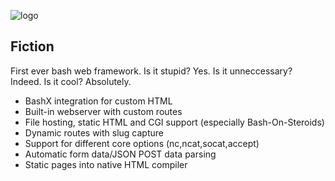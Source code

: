 ![logo](https://repo.tirito.de/assets/images/fiction_banner.png)

## Fiction

First ever bash web framework. Is it stupid? Yes. Is it unneccessary? Indeed. Is it cool? Absolutely.

- BashX integration for custom HTML
- Built-in webserver with custom routes
- File hosting, static HTML and CGI support (especially Bash-On-Steroids)
- Dynamic routes with slug capture
- Support for different core options (nc,ncat,socat,accept)
- Automatic form data/JSON POST data parsing 
- Static pages into native HTML compiler
